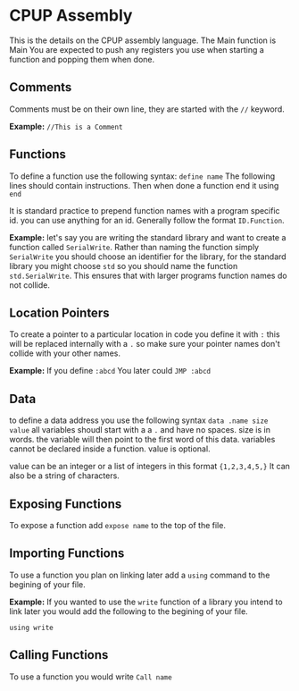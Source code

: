 # CPUP Assembly

This is the details on the CPUP assembly language.
The Main function is Main
You are expected to push any registers you use when starting a function and popping them when done.

## Comments

Comments must be on their own line, they are started with the `//` keyword.

**Example:**
`//This is a Comment`

## Functions

To define a function use the following syntax:
`define name`
The following lines should contain instructions.
Then when done a function end it using
`end`

It is standard practice to prepend function names with a program specific id. you can use anything for an id. Generally follow the format `ID.Function`.

**Example:**
let's say you are writing the standard library and want to create a function called `SerialWrite`. Rather than naming the function simply `SerialWrite` you should choose an identifier for the library, for the standard library you might choose `std` so you should name the function `std.SerialWrite`. This ensures that with larger programs function names do not collide.

## Location Pointers

To create a pointer to a particular location in code you define it with `:` this will be replaced internally with a `.` so make sure your pointer names don't collide with your other names.

**Example:**
If you define
`:abcd`
You later could
`JMP :abcd`
## Data
to define a data address you use the following syntax
`data .name size  value`
all variables shoudl start with a a `.` and have no spaces. size is in words. the variable will then point to the first word of this data.
variables cannot be declared inside a function. value is optional.

value can be an integer or a list of integers in this format
`{1,2,3,4,5,}`
It can also be a string of characters.

## Exposing Functions

To expose a function add `expose name` to the top of the file.

## Importing Functions

To use a function you plan on linking later add a `using` command to the begining of your file. 

**Example:**
If you wanted to use the `write` function of a library you intend to link later you would add the following to the begining of your file.

`using write`

## Calling Functions

To use a function you would write `Call name`


